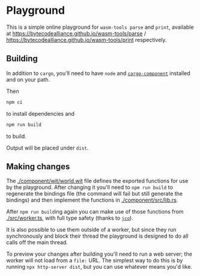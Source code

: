 # Playground

This is a simple online playground for `wasm-tools parse` and `print`, available at https://bytecodealliance.github.io/wasm-tools/parse / https://bytecodealliance.github.io/wasm-tools/print respectively.

## Building

In addition to `cargo`, you'll need to have `node` and [`cargo-component`](https://github.com/bytecodealliance/cargo-Component) installed and on your path.

Then

```sh
npm ci
```
to install dependencies and
```sh
npm run build
```
to build.

Output will be placed under `dist`.

## Making changes

The [./component/wit/world.wit](./component/wit/world.wit) file defines the exported functions for use by the playground. After changing it you'll need to `npm run build` to regenerate the bindings file (the command will fail but still generate the bindings) and then implement the functions in [./component/src/lib.rs](./component/src/lib.rs).

After `npm run build`ing again you can make use of those functions from [./src/worker.ts](./src/worker.ts), with full type safety (thanks to [`jco`](https://github.com/bytecodealliance/jco)).

It is also possible to use them outside of a worker, but since they run synchronously and block their thread the playground is designed to do all calls off the main thread.

To preview your changes after building you'll need to run a web server; the worker will not load from a `file:` URL. The simplest way to do this is by running `npx http-server dist`, but you can use whatever means you'd like.
